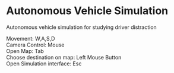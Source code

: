 # Autonomous Vehicle Simulation
Autonomous vehicle simulation for studying driver distraction  
  
Movement: W,A,S,D  
Camera Control: Mouse  
Open Map: Tab  
Choose destination on map: Left Mouse Button  
Open Simulation interface: Esc  
